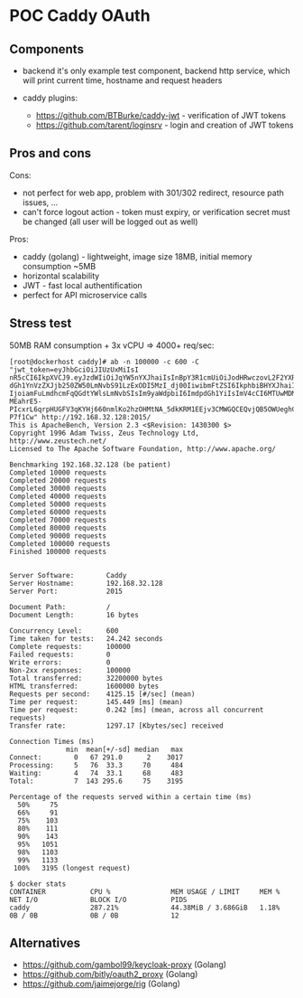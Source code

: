 # POC Caddy OAuth

## Components

- backend
  it's only example test component, backend http service, which will print current time, hostname and request headers

- caddy
  plugins: 
  - https://github.com/BTBurke/caddy-jwt - verification of JWT tokens
  - https://github.com/tarent/loginsrv - login and creation of JWT tokens

## Pros and cons

Cons:
- not perfect for web app, problem with 301/302 redirect, resource path issues, ...
- can't force logout action - token must expiry, or verification secret must be changed (all user will be logged out as well)

Pros:
- caddy (golang) - lightweight, image size 18MB, initial memory consumption ~5MB
- horizontal scalability
- JWT - fast local authentification
- perfect for API microservice calls

## Stress test

50MB RAM consumption + 3x vCPU => 4000+ req/sec:

```
[root@dockerhost caddy]# ab -n 100000 -c 600 -C "jwt_token=eyJhbGciOiJIUzUxMiIsI                                                                             nR5cCI6IkpXVCJ9.eyJzdWIiOiJqYW5nYXJhaiIsInBpY3R1cmUiOiJodHRwczovL2F2YXRhcnM1Lmdp                                                                             dGh1YnVzZXJjb250ZW50LmNvbS91LzExODI5MzI_dj00IiwibmFtZSI6IkphbiBHYXJhaiIsImVtYWls                                                                             IjoiamFuLmdhcmFqQGdtYWlsLmNvbSIsIm9yaWdpbiI6ImdpdGh1YiIsImV4cCI6MTUwMDM3NTEyNX0.                                                                             MEahrE5-PIcxrL6qrpHUGFV3qKYHj660nmlKo2hzOHMtNA_5dkKRM1EEjv3CMWGQCEQvjQB5OWUeghCk                                                                             P7f1Cw" http://192.168.32.128:2015/
This is ApacheBench, Version 2.3 <$Revision: 1430300 $>
Copyright 1996 Adam Twiss, Zeus Technology Ltd, http://www.zeustech.net/
Licensed to The Apache Software Foundation, http://www.apache.org/

Benchmarking 192.168.32.128 (be patient)
Completed 10000 requests
Completed 20000 requests
Completed 30000 requests
Completed 40000 requests
Completed 50000 requests
Completed 60000 requests
Completed 70000 requests
Completed 80000 requests
Completed 90000 requests
Completed 100000 requests
Finished 100000 requests


Server Software:        Caddy
Server Hostname:        192.168.32.128
Server Port:            2015

Document Path:          /
Document Length:        16 bytes

Concurrency Level:      600
Time taken for tests:   24.242 seconds
Complete requests:      100000
Failed requests:        0
Write errors:           0
Non-2xx responses:      100000
Total transferred:      32200000 bytes
HTML transferred:       1600000 bytes
Requests per second:    4125.15 [#/sec] (mean)
Time per request:       145.449 [ms] (mean)
Time per request:       0.242 [ms] (mean, across all concurrent requests)
Transfer rate:          1297.17 [Kbytes/sec] received

Connection Times (ms)
              min  mean[+/-sd] median   max
Connect:        0   67 291.0      2    3017
Processing:     5   76  33.3     70     484
Waiting:        4   74  33.1     68     483
Total:          7  143 295.6     75    3195

Percentage of the requests served within a certain time (ms)
  50%     75
  66%     91
  75%    103
  80%    111
  90%    143
  95%   1051
  98%   1103
  99%   1133
 100%   3195 (longest request)

$ docker stats
CONTAINER           CPU %               MEM USAGE / LIMIT     MEM %               NET I/O             BLOCK I/O           PIDS
caddy               287.21%             44.38MiB / 3.686GiB   1.18%               0B / 0B             0B / 0B             12
```

## Alternatives

- https://github.com/gambol99/keycloak-proxy (Golang) 
- https://github.com/bitly/oauth2_proxy (Golang)
- https://github.com/jaimejorge/rig (Golang)
